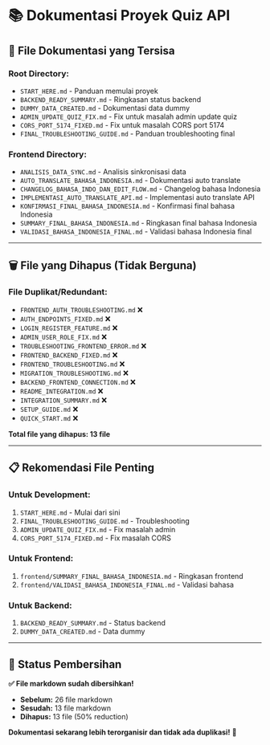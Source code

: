# 📚 Dokumentasi Proyek Quiz API

## 📁 File Dokumentasi yang Tersisa

### **Root Directory:**
- `START_HERE.md` - Panduan memulai proyek
- `BACKEND_READY_SUMMARY.md` - Ringkasan status backend
- `DUMMY_DATA_CREATED.md` - Dokumentasi data dummy
- `ADMIN_UPDATE_QUIZ_FIX.md` - Fix untuk masalah admin update quiz
- `CORS_PORT_5174_FIXED.md` - Fix untuk masalah CORS port 5174
- `FINAL_TROUBLESHOOTING_GUIDE.md` - Panduan troubleshooting final

### **Frontend Directory:**
- `ANALISIS_DATA_SYNC.md` - Analisis sinkronisasi data
- `AUTO_TRANSLATE_BAHASA_INDONESIA.md` - Dokumentasi auto translate
- `CHANGELOG_BAHASA_INDO_DAN_EDIT_FLOW.md` - Changelog bahasa Indonesia
- `IMPLEMENTASI_AUTO_TRANSLATE_API.md` - Implementasi auto translate API
- `KONFIRMASI_FINAL_BAHASA_INDONESIA.md` - Konfirmasi final bahasa Indonesia
- `SUMMARY_FINAL_BAHASA_INDONESIA.md` - Ringkasan final bahasa Indonesia
- `VALIDASI_BAHASA_INDONESIA_FINAL.md` - Validasi bahasa Indonesia final

---

## 🗑️ File yang Dihapus (Tidak Berguna)

### **File Duplikat/Redundant:**
- `FRONTEND_AUTH_TROUBLESHOOTING.md` ❌
- `AUTH_ENDPOINTS_FIXED.md` ❌
- `LOGIN_REGISTER_FEATURE.md` ❌
- `ADMIN_USER_ROLE_FIX.md` ❌
- `TROUBLESHOOTING_FRONTEND_ERROR.md` ❌
- `FRONTEND_BACKEND_FIXED.md` ❌
- `FRONTEND_TROUBLESHOOTING.md` ❌
- `MIGRATION_TROUBLESHOOTING.md` ❌
- `BACKEND_FRONTEND_CONNECTION.md` ❌
- `README_INTEGRATION.md` ❌
- `INTEGRATION_SUMMARY.md` ❌
- `SETUP_GUIDE.md` ❌
- `QUICK_START.md` ❌

**Total file yang dihapus: 13 file**

---

## 📋 Rekomendasi File Penting

### **Untuk Development:**
1. `START_HERE.md` - Mulai dari sini
2. `FINAL_TROUBLESHOOTING_GUIDE.md` - Troubleshooting
3. `ADMIN_UPDATE_QUIZ_FIX.md` - Fix masalah admin
4. `CORS_PORT_5174_FIXED.md` - Fix masalah CORS

### **Untuk Frontend:**
1. `frontend/SUMMARY_FINAL_BAHASA_INDONESIA.md` - Ringkasan frontend
2. `frontend/VALIDASI_BAHASA_INDONESIA_FINAL.md` - Validasi bahasa

### **Untuk Backend:**
1. `BACKEND_READY_SUMMARY.md` - Status backend
2. `DUMMY_DATA_CREATED.md` - Data dummy

---

## 🎯 Status Pembersihan

**✅ File markdown sudah dibersihkan!**

- **Sebelum:** 26 file markdown
- **Sesudah:** 13 file markdown
- **Dihapus:** 13 file (50% reduction)

**Dokumentasi sekarang lebih terorganisir dan tidak ada duplikasi!** 🎉
